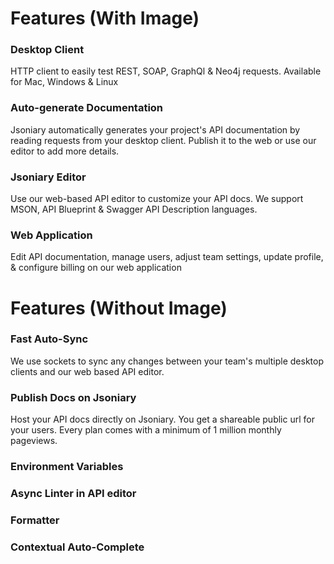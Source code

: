 # Features (With Image)

### Desktop Client

HTTP client to easily test REST, SOAP, GraphQl & Neo4j requests. Available for Mac, Windows & Linux

### Auto-generate Documentation

Jsoniary automatically generates your project's API documentation by reading requests from your desktop client. Publish it to the web or use our editor to add more details.

### Jsoniary Editor

Use our web-based API editor to customize your API docs. We support MSON, API Blueprint & Swagger API Description languages.

### Web Application

Edit API documentation, manage users, adjust team settings, update profile, & configure billing on our web application


# Features (Without Image)

### Fast Auto-Sync 

We use sockets to sync any changes between your team's multiple desktop clients and our web based API editor.

### Publish Docs on Jsoniary

Host your API docs directly on Jsoniary. You get a shareable public url for your users. Every plan comes with a minimum of 1 million monthly pageviews. 

### Environment Variables

### Async Linter in API editor

### Formatter

### Contextual Auto-Complete
